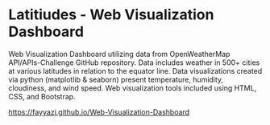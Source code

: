 # Latitiudes - Web Visualization Dashboard

Web Visualization Dashboard utilizing data from OpenWeatherMap API/APIs-Challenge GitHub repository. Data includes weather in 500+ cities at various latitudes in relation to the equator line. Data visualizations created via python (matplotlib & seaborn) present temperature, humidity, cloudiness, and wind speed. Web visualization tools included using HTML, CSS, and Bootstrap.

https://fayyazj.github.io/Web-Visualization-Dashboard
